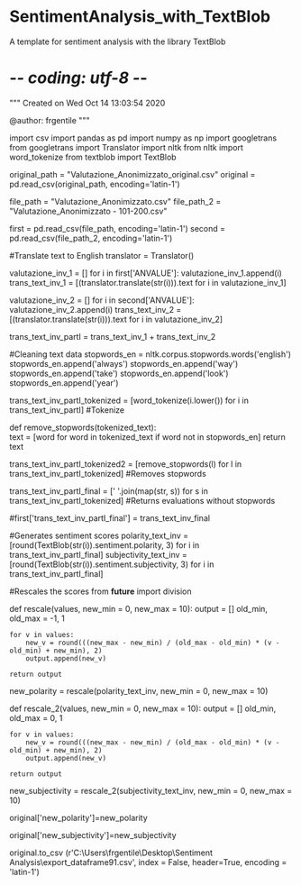 # SentimentAnalysis_with_TextBlob
A template for sentiment analysis with the library TextBlob

# -*- coding: utf-8 -*-
"""
Created on Wed Oct 14 13:03:54 2020

@author: frgentile
"""

import csv
import pandas as pd
import numpy as np
import googletrans
from googletrans import Translator
import nltk
from nltk import word_tokenize
from textblob import TextBlob


original_path = "Valutazione_Anonimizzato_original.csv"
original = pd.read_csv(original_path, encoding='latin-1')


file_path = "Valutazione_Anonimizzato.csv"
file_path_2 = "Valutazione_Anonimizzato - 101-200.csv"

first = pd.read_csv(file_path, encoding='latin-1')
second = pd.read_csv(file_path_2, encoding='latin-1')


#Translate text to English
translator = Translator()

valutazione_inv_1 = []
for i in first['ANVALUE']:
    valutazione_inv_1.append(i)
trans_text_inv_1 = [(translator.translate(str(i))).text for i in valutazione_inv_1] 


valutazione_inv_2 = []
for i in second['ANVALUE']:
    valutazione_inv_2.append(i)
trans_text_inv_2 = [(translator.translate(str(i))).text for i in valutazione_inv_2] 


trans_text_inv_partI = trans_text_inv_1 + trans_text_inv_2  


#Cleaning text data
stopwords_en = nltk.corpus.stopwords.words('english')
stopwords_en.append('always')
stopwords_en.append('way')
stopwords_en.append('take')
stopwords_en.append('look')
stopwords_en.append('year')

trans_text_inv_partI_tokenized = [word_tokenize(i.lower()) for i in trans_text_inv_partI]  #Tokenize

def remove_stopwords(tokenized_text):    
    text = [word for word in tokenized_text if word not in stopwords_en]
    return text

trans_text_inv_partI_tokenized2 = [remove_stopwords(l) for l in trans_text_inv_partI_tokenized] #Removes stopwords

trans_text_inv_partI_final = [' '.join(map(str, s)) for s in trans_text_inv_partI_tokenized]  #Returns evaluations without stopwords

#first['trans_text_inv_partI_final'] = trans_text_inv_final


#Generates sentiment scores
polarity_text_inv = [round(TextBlob(str(i)).sentiment.polarity, 3) for i in trans_text_inv_partI_final] 
subjectivity_text_inv = [round(TextBlob(str(i)).sentiment.subjectivity, 3) for i in trans_text_inv_partI_final] 


#Rescales the scores
from __future__ import division

def rescale(values, new_min = 0, new_max = 10):
    output = []
    old_min, old_max = -1, 1

    for v in values:
        new_v = round(((new_max - new_min) / (old_max - old_min) * (v - old_min) + new_min), 2)
        output.append(new_v)

    return output


new_polarity = rescale(polarity_text_inv, new_min = 0, new_max = 10)

def rescale_2(values, new_min = 0, new_max = 10):
    output = []
    old_min, old_max = 0, 1

    for v in values:
        new_v = round(((new_max - new_min) / (old_max - old_min) * (v - old_min) + new_min), 2)
        output.append(new_v)

    return output

new_subjectivity = rescale_2(subjectivity_text_inv, new_min = 0, new_max = 10)

original['new_polarity']=new_polarity

original['new_subjectivity']=new_subjectivity

original.to_csv (r'C:\Users\frgentile\Desktop\Sentiment Analysis\export_dataframe91.csv', index = False, header=True, encoding = 'latin-1')


